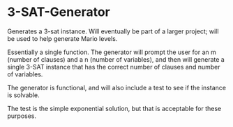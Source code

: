 # 3-SAT-Generator
Generates a 3-sat instance. Will eventually be part of a larger project; will be used to help generate Mario levels. 

Essentially a single function. The generator will prompt the user for an m (number of clauses) and a n (number of variables), and then will generate a single 3-SAT instance that has the correct number of clauses and number of variables.

The generator is functional, and will also include a test to see if the instance is solvable. 

The test is the simple exponential solution, but that is acceptable for these purposes.
